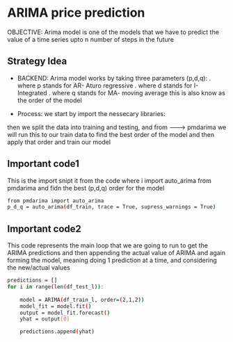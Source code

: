 
# ARIMA price prediction

OBJECTIVE: Arima model is one of the models that we have to predict the value of a time series upto n number of steps in the future




## Strategy Idea

- BACKEND: Arima model works by taking three parameters (p,d,q): . where p stands for AR- Aturo regressive . where d stands for I- Integrated . where q stands for MA- moving average this is also know as the order of the model


- Process: we start by import the nessecary libraries:

then we split the data into training and testing, and from  ---> pmdarima we will run this to our train data to find the best order of the model and then apply that order and train our model




## Important code1

This is the import snipt it from the code where i import auto_arima from pmdarima and fidn the best (p,d,q) order for the model

```bash
from pmdarima import auto_arima
p_d_q = auto_arima(df_train, trace = True, supress_warnings = True)

```


## Important code2
This code represents the main loop that we are going to run to get the ARIMA predictions and then appending the actual value of ARIMA and again forming the model, meaning doing 1 prediction at a time, and considering the new/actual values

```bash
predictions = []
for i in range(len(df_test_l)):
    
    model = ARIMA(df_train_l, order=(2,1,2))
    model_fit = model.fit()
    output = model_fit.forecast()
    yhat = output[0]

    predictions.append(yhat)
```
    
